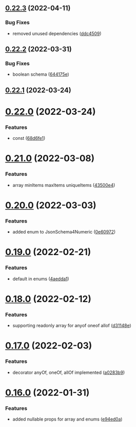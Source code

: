 ## [0.22.3](https://github.com/GiovanniCardamone/class-schema/compare/v0.22.2...v0.22.3) (2022-04-11)


### Bug Fixes

* removed unused dependencies ([ddc4509](https://github.com/GiovanniCardamone/class-schema/commit/ddc4509af6145184928f004980a5ab3b73643308))



## [0.22.2](https://github.com/GiovanniCardamone/class-schema/compare/v0.22.1...v0.22.2) (2022-03-31)


### Bug Fixes

* boolean schema ([644175e](https://github.com/GiovanniCardamone/class-schema/commit/644175edaacaf5d5dd4aca2d49e6e65ddd4411b9))



## [0.22.1](https://github.com/GiovanniCardamone/class-schema/compare/v0.22.0...v0.22.1) (2022-03-24)



# [0.22.0](https://github.com/GiovanniCardamone/class-schema/compare/v0.21.0...v0.22.0) (2022-03-24)


### Features

* const ([68d6fe1](https://github.com/GiovanniCardamone/class-schema/commit/68d6fe196c13f00d9de2af72b5ef512c0d5c8ccd))



# [0.21.0](https://github.com/GiovanniCardamone/class-schema/compare/v0.20.0...v0.21.0) (2022-03-08)


### Features

* array  minItems maxItems uniqueItems ([43500e4](https://github.com/GiovanniCardamone/class-schema/commit/43500e46cf8765af3072f226d0db038f2400d012))



# [0.20.0](https://github.com/GiovanniCardamone/class-schema/compare/v0.19.0...v0.20.0) (2022-03-03)


### Features

* added enum to JsonSchema4Numeric ([0e60972](https://github.com/GiovanniCardamone/class-schema/commit/0e60972dd31c6069710d620c384505d479939787))



# [0.19.0](https://github.com/GiovanniCardamone/class-schema/compare/v0.18.0...v0.19.0) (2022-02-21)


### Features

* default in enums ([4aedda1](https://github.com/GiovanniCardamone/class-schema/commit/4aedda1c6623f47ce136b76a0854d0ed68fc006a))



# [0.18.0](https://github.com/GiovanniCardamone/class-schema/compare/v0.17.0...v0.18.0) (2022-02-12)


### Features

* supporting readonly array for anyof oneof allof ([d31148e](https://github.com/GiovanniCardamone/class-schema/commit/d31148e30a6448a2b78af4946e55f2a08717b8f9))



# [0.17.0](https://github.com/GiovanniCardamone/class-schema/compare/v0.16.0...v0.17.0) (2022-02-03)


### Features

* decorator anyOf, oneOf, allOf implemented ([a0283b9](https://github.com/GiovanniCardamone/class-schema/commit/a0283b9925ea905875a5f5f92ff2745b05bcd0bf))



# [0.16.0](https://github.com/GiovanniCardamone/class-schema/compare/v0.15.0...v0.16.0) (2022-01-31)


### Features

* added nullable props for array and enums ([e94ed0a](https://github.com/GiovanniCardamone/class-schema/commit/e94ed0af09eaa4390ba599cf9dd4fd1148be9661))



